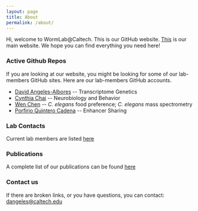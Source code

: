 ```yaml
---
layout: page
title: About
permalink: /about/
---
```


Hi, welcome to WormLab@Caltech. This is our GitHub website.
[This](http://wormlab.caltech.edu/) is our main website.
We hope you can find everything you need here!

### Active Github Repos

If you are looking at our website, you might be looking for some of
our lab-members GitHub sites. Here are our lab-members GitHub
accounts.

  * [David Angeles-Albores](https://github.com/dangeles)
  -- Transcriptome Genetics
  * [Cynthia Chai](https://github.com/ccml90)
  -- Neurobiology and Behavior
  * [Wen Chen](https://github.com/chenwen2016)
  -- *C. elegans* food preference; *C. elegans* mass spectrometry
  * [Porfirio Quintero Cadena](https://github.com/pquinter)
  -- Enhancer Sharing

### Lab Contacts

Current lab members are listed [here](http://wormlab.caltech.edu/LabMembers)

### Publications

A complete list of our publications can be found
[here](http://wormlab.caltech.edu/Publications)

### Contact us
If there are broken links, or you have questions, you can contact:
[dangeles@caltech.edu](mailto:dangeles@caltech.edu)
